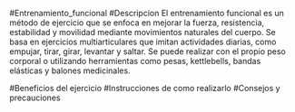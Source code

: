 #Entrenamiento_funcional
#Descripcion 
El entrenamiento funcional es un método de ejercicio que se enfoca en mejorar la fuerza, resistencia, estabilidad y movilidad mediante movimientos naturales del cuerpo. Se basa en ejercicios multiarticulares que imitan actividades diarias, como empujar, tirar, girar, levantar y saltar. Se puede realizar con el propio peso corporal o utilizando herramientas como pesas, kettlebells, bandas elásticas y balones medicinales.


#Beneficios del ejercicio
#Instrucciones de como realizarlo
#Consejos y precauciones
